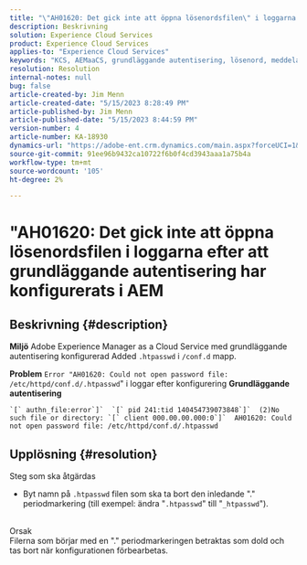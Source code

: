 ```yaml
---
title: "\"AH01620: Det gick inte att öppna lösenordsfilen\" i loggarna efter att Basic Auth i AEM Dispatcher har konfigurerats"
description: Beskrivning
solution: Experience Cloud Services
product: Experience Cloud Services
applies-to: "Experience Cloud Services"
keywords: "KCS, AEMaaCS, grundläggande autentisering, lösenord, meddelande, loggar, AEM, dispatcher, Adobe Experience Manager, AH01620, felsökning"
resolution: Resolution
internal-notes: null
bug: false
article-created-by: Jim Menn
article-created-date: "5/15/2023 8:28:49 PM"
article-published-by: Jim Menn
article-published-date: "5/15/2023 8:44:59 PM"
version-number: 4
article-number: KA-18930
dynamics-url: "https://adobe-ent.crm.dynamics.com/main.aspx?forceUCI=1&pagetype=entityrecord&etn=knowledgearticle&id=f4a5c117-5ff3-ed11-8848-6045bd006079"
source-git-commit: 91ee96b9432ca10722f6b0f4cd3943aaa1a75b4a
workflow-type: tm+mt
source-wordcount: '105'
ht-degree: 2%

---
```


# &quot;AH01620: Det gick inte att öppna lösenordsfilen i loggarna efter att grundläggande autentisering har konfigurerats i AEM

## Beskrivning {#description}


<b>Miljö</b>
Adobe Experience Manager as a Cloud Service med grundläggande autentisering konfigurerad Added `.htpasswd` i `/conf.d` mapp.

<b>Problem</b>
`Error "AH01620: Could not open password file: /etc/httpd/conf.d/.htpasswd`&quot; i loggar efter konfigurering <b>Grundläggande autentisering</b>


```
`[` authn_file:error`]`  `[` pid 241:tid 140454739073848`]`  (2)No such file or directory: `[` client 000.00.00.000:0`]`  AH01620: Could not open password file: /etc/httpd/conf.d/.htpasswd
```





## Upplösning {#resolution}

Steg som ska åtgärdas<br>
- Byt namn på `.htpasswd` filen som ska ta bort den inledande &quot;.&quot; periodmarkering (till exempel: ändra &quot;`.htpasswd`&quot; till &quot;`_htpasswd`&quot;).

<br>Orsak<br>
Filerna som börjar med en &quot;.&quot; periodmarkeringen betraktas som dold och tas bort när konfigurationen förbearbetas.
